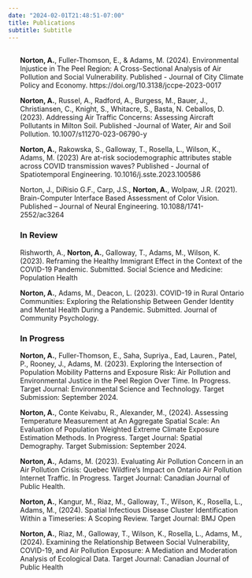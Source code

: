 ```yaml
---
date: "2024-02-01T21:48:51-07:00"
title: Publications
subtitle: Subtitle
---
```


<div class="main">
<b>Norton, A.</b>, Fuller-Thomson, E., & Adams, M. (2024). Environmental Injustice in The Peel Region: 
A Cross-Sectional Analysis of Air Pollution and Social Vulnerability. Published - Journal of City Climate Policy and Economy. https://doi.org/10.3138/jccpe-2023-0017

<b>Norton, A.</b>, Russel, A., Radford, A., Burgess, M., Bauer, J., Christiansen, C., Knight, S., Whitacre, S., Basta, N. Ceballos, D. (2023). Addressing Air Traffic Concerns: Assessing Aircraft Pollutants in Milton Soil. Published -Journal of Water, Air and Soil Pollution. 10.1007/s11270-023-06790-y 

<b>Norton, A.</b>, Rakowska, S., Galloway, T., Rosella, L., Wilson, K., Adams, M. (2023) Are at-risk sociodemographic attributes stable across COVID transmission waves? Published - Journal of Spatiotemporal Engineering. 10.1016/j.sste.2023.100586 

Norton, J., DiRisio G.F., Carp, J.S., <b>Norton, A.</b>, Wolpaw, J.R. (2021). Brain-Computer Interface Based Assessment of Color Vision. Published – Journal of Neural Engineering. 10.1088/1741-2552/ac3264

<h3>In Review</h3>

Rishworth, A., <b>Norton, A.</b>, Galloway, T., Adams, M., Wilson, K. (2023). Reframing the Healthy Immigrant Effect in the Context of the COVID-19 Pandemic. Submitted. Social Science and Medicine: Population Health

<b>Norton, A.</b>, Adams, M., Deacon, L. (2023).  COVID-19 in Rural Ontario Communities: Exploring the Relationship Between Gender Identity and Mental Health During a Pandemic. Submitted. Journal of Community Psychology. 

<h3>In Progress</h3>

<b>Norton, A.</b>, Fuller-Thomson, E., Saha, Supriya., Ead, Lauren., Patel, P., Rooney, J., Adams, M. (2023). Exploring the Intersection of Population Mobility Patterns and Exposure Risk:  Air Pollution and Environmental Justice in the Peel Region Over Time. In Progress. Target Journal: Environmental Science and Technology. Target Submission: September 2024. 

<b>Norton, A.</b>, Conte Keivabu, R., Alexander, M., (2024). Assessing Temperature Measurement at An Aggregate Spatial Scale: An Evaluation of Population Weighted Extreme Climate Exposure Estimation Methods. In Progress. Target Journal: Spatial Demography. Target Submission: September 2024.

<b>Norton, A.</b>, Adams, M. (2023). Evaluating Air Pollution Concern in an Air Pollution Crisis: Quebec Wildfire’s Impact on Ontario Air Pollution Internet Traffic. In Progress. Target Journal: Canadian Journal of Public Health. 

<b>Norton, A.</b>, Kangur, M., Riaz, M., Galloway, T., Wilson, K., Rosella, L., Adams, M., (2024). Spatial Infectious Disease Cluster Identification Within a Timeseries: A Scoping Review. Target Journal: BMJ Open

<b>Norton, A.</b>, Riaz, M., Galloway, T., Wilson, K., Rosella, L., Adams, M., (2024). Examining the Relationship Between Social Vulnerability, COVID-19, and Air Pollution Exposure: A Mediation and Moderation Analysis of Ecological Data. Target Journal: Canadian Journal of Public Health
<div>

<style>
.main {
  padding: 16px 24px;
}

</style>